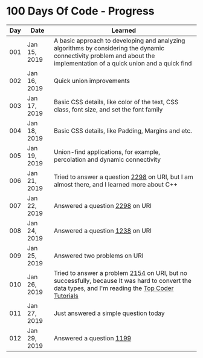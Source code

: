# 100 Days Of Code - Progress

| Day | Date | Learned |
| --- | --- | --- |
| 001 | Jan 15, 2019 | A basic approach to developing and analyzing algorithms by considering the dynamic connectivity problem and about the implementation of a quick union and a quick find |
| 002 | Jan 16, 2019 | Quick union improvements |
| 003 | Jan 17, 2019 | Basic CSS details, like color of the text, CSS class, font size, and set the font family |
| 004 | Jan 18, 2019 | Basic CSS details, like Padding, Margins and etc. |
| 005 | Jan 19, 2019 | Union-find applications, for example, percolation and dynamic connectivity |
| 006 | Jan 21, 2019 | Tried to answer a question [2298](https://www.urionlinejudge.com.br/judge/pt/problems/view/2298) on URI, but I am almost there, and I learned more about C++ |
| 007 | Jan 22, 2019 | Answered a question [2298](https://www.urionlinejudge.com.br/judge/pt/problems/view/2298) on URI |
| 008 | Jan 24, 2019 | Answered a question [1238](https://www.urionlinejudge.com.br/judge/pt/problems/view/1238) on URI |
| 009 | Jan 25, 2019 | Answered two problems on URI |
| 010 | Jan 26, 2019 | Tried to answer a problem [2154](https://www.urionlinejudge.com.br/judge/pt/problems/view/2154) on URI, but no successfully, because It was hard to convert the data types, and I'm reading the [Top Coder Tutorials](https://www.topcoder.com/community/competitive-programming/tutorials) |
| 011 | Jan 27, 2019 | Just answered a simple question today |
| 012 | Jan 29, 2019 | Answered a question [1199](https://www.urionlinejudge.com.br/judge/pt/problems/view/1199) |
